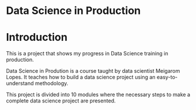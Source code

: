 # Data Science in Production

# Introduction

This is a project that shows my progress in Data Science training in production. 

Data Science in Prodution is a course taught by data scientist Meigarom Lopes. It teaches how to build a data science project using an easy-to-understand methodology.




This project is divided into 10 modules where the necessary steps to make a complete data science project are presented.

